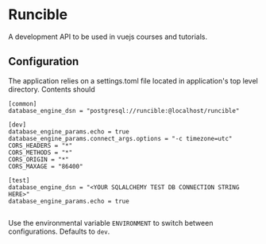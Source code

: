 # Runcible

A development  API to be used in vuejs courses and tutorials.

## Configuration

The application relies on a settings.toml file located in application's top level directory. Contents should

```
[common]
database_engine_dsn = "postgresql://runcible:@localhost/runcible"

[dev]
database_engine_params.echo = true
database_engine_params.connect_args.options = "-c timezone=utc"
CORS_HEADERS = "*"
CORS_METHODS = "*"
CORS_ORIGIN = "*"
CORS_MAXAGE = "86400"

[test]
database_engine_dsn = "<YOUR SQLALCHEMY TEST DB CONNECTION STRING HERE>"
database_engine_params.echo = true


```

Use the environmental variable `ENVIRONMENT` to switch between configurations. Defaults to `dev`.
